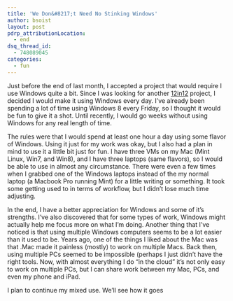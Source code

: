 ```yaml
---
title: 'We Don&#8217;t Need No Stinking Windows'
author: bsoist
layout: post
pdrp_attributionLocation:
  - end
dsq_thread_id:
  - 748089045
categories:
  - fun
---
```

Just before the end of last month, I accepted a project that would require I use Windows quite a bit. Since I was looking for another [12in12][1] project, I decided I would make it using Windows every day. I&#8217;ve already been spending a lot of time using Windows 8 every Friday, so I thought it would be fun to give it a shot. Until recently, I would go weeks without using Windows for any real length of time. 

The rules were that I would spend at least one hour a day using some flavor of Windows. Using it just for my work was okay, but I also had a plan in mind to use it a little bit just for fun. I have three VMs on my Mac (Mint Linux, Win7, and Win8), and I have three laptops (same flavors), so I would be able to use in almost any circumstance. There were even a few times when I grabbed one of the Windows laptops instead of the my normal laptop (a Macbook Pro running Mint) for a little writing or something. It took some getting used to in terms of workflow, but I didn&#8217;t lose much time adjusting.

In the end, I have a better appreciation for Windows and some of it&#8217;s strengths. I&#8217;ve also discovered that for some types of work, Windows might actually help me focus more on what I&#8217;m doing. Another thing that I&#8217;ve noticed is that using multiple Windows computers seems to be a lot easier than it used to be. Years ago, one of the things I liked about the Mac was that .Mac made it painless (mostly) to work on multiple Macs. Back then, using multiple PCs seemed to be impossible (perhaps I just didn&#8217;t have the right tools. Now, with almost everything I do &#8220;in the cloud&#8221; it&#8217;s not only easy to work on multiple PCs, but I can share work between my Mac, PCs, and even my phone and iPad. 

I plan to continue my mixed use. We&#8217;ll see how it goes

 [1]: http://whsjr.soistmann.com/oped/2012/01/05/2011-resolutions/
